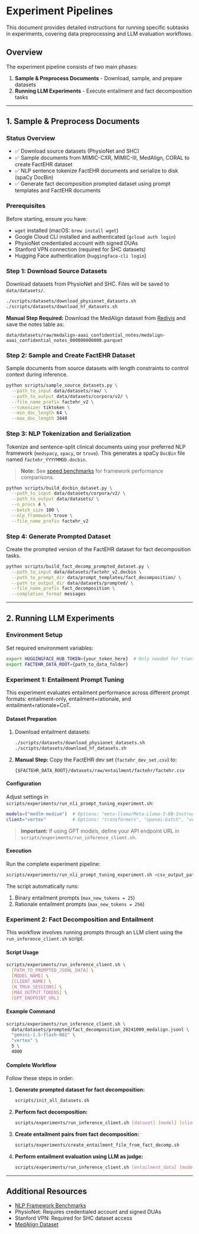 # Experiment Pipelines

This document provides detailed instructions for running specific subtasks in experiments, covering data preprocessing and LLM evaluation workflows.

## Overview

The experiment pipeline consists of two main phases:
1. **Sample & Preprocess Documents** - Download, sample, and prepare datasets
2. **Running LLM Experiments** - Execute entailment and fact decomposition tasks

---

## 1. Sample & Preprocess Documents

### Status Overview
- ✅ Download source datasets (PhysioNet and SHC)
- ✅ Sample documents from MIMIC-CXR, MIMIC-III, MedAlign, CORAL to create FactEHR dataset
- ✅ NLP sentence tokenize FactEHR documents and serialize to disk (spaCy DocBin)
- ✅ Generate fact decomposition prompted dataset using prompt templates and FactEHR documents

### Prerequisites

Before starting, ensure you have:
- `wget` installed (macOS: `brew install wget`)
- Google Cloud CLI installed and authenticated (`gcloud auth login`)
- PhysioNet credentialed account with signed DUAs
- Stanford VPN connection (required for SHC datasets)
- Hugging Face authentication (`huggingface-cli login`)

### Step 1: Download Source Datasets

Download datasets from PhysioNet and SHC. Files will be saved to `data/datasets/`.

```bash
./scripts/datasets/download_physionet_datasets.sh
./scripts/datasets/download_hf_datasets.sh
```

**Manual Step Required:** Download the MedAlign dataset from [Redivis](https://stanford.redivis.com/datasets/48nr-frxd97exb) and save the notes table as:
```
data/datasets/raw/medalign-aaai_confidential_notes/medalign-aaai_confidential_notes_000000000000.parquet
```

### Step 2: Sample and Create FactEHR Dataset

Sample documents from source datasets with length constraints to control context during inference.

```bash
python scripts/sample_source_datasets.py \
  --path_to_input data/datasets/raw/ \
  --path_to_output data/datasets/corpora/v2/ \
  --file_name_prefix factehr_v2 \
  --tokenizer tiktoken \
  --min_doc_length 64 \
  --max_doc_length 3840
```

### Step 3: NLP Tokenization and Serialization

Tokenize and sentence-split clinical documents using your preferred NLP framework (`medspacy`, `spacy`, or `trove`). This generates a spaCy `DocBin` file named `factehr_YYYYMMDD.docbin`.

> **Note:** See [speed benchmarks](docs/nlp_benchmarks.md) for framework performance comparisons.

```bash
python scripts/build_docbin_dataset.py \
  --path_to_input data/datasets/corpora/v2/ \
  --path_to_output data/datasets/ \
  --n_procs 4 \
  --batch_size 100 \
  --nlp_framework trove \
  --file_name_prefix factehr_v2
```

### Step 4: Generate Prompted Dataset

Create the prompted version of the FactEHR dataset for fact decomposition tasks.

```bash
python scripts/build_fact_decomp_prompted_dataset.py \
  --path_to_input data/datasets/factehr_v2.docbin \
  --path_to_prompt_dir data/prompt_templates/fact_decomposition/ \
  --path_to_output_dir data/datasets/prompted/ \
  --file_name_prefix fact_decomposition \
  --completion_format messages
```

---

## 2. Running LLM Experiments

### Environment Setup

Set required environment variables:

```bash
export HUGGINGFACE_HUB_TOKEN={your_token_here}  # Only needed for transformers client
export FACTEHR_DATA_ROOT={path_to_data_folder}
```

### Experiment 1: Entailment Prompt Tuning

This experiment evaluates entailment performance across different prompt formats: entailment-only, entailment+rationale, and entailment+rationale+CoT.

#### Dataset Preparation

1. Download entailment datasets:
   ```bash
   ./scripts/datasets/download_physionet_datasets.sh
   ./scripts/datasets/download_hf_datasets.sh
   ```

2. **Manual Step:** Copy the FactEHR dev set (`factehr_dev_set.csv`) to:
   ```
   {$FACTEHR_DATA_ROOT}/datasets/raw/entailment/factehr/factehr.csv
   ```

#### Configuration

Adjust settings in `scripts/experiments/run_nli_prompt_tuning_experiment.sh`:

```bash
models=("medlm-medium")  # Options: "meta-llama/Meta-Llama-3-8B-Instruct", "gemini-1.5-flash-002"
client="vertex"          # Options: "transformers", "openai-batch", "vertex-batch", "vertex"
```

> **Important:** If using GPT models, define your API endpoint URL in `scripts/experiments/run_inference_client.sh`.

#### Execution

Run the complete experiment pipeline:

```bash
scripts/experiments/run_nli_prompt_tuning_experiment.sh <csv_output_path> <final_metrics_output_path> | tee output.log
```

The script automatically runs:
1. Binary entailment prompts (`max_new_tokens = 25`)
2. Rationale entailment prompts (`max_new_tokens = 256`)

### Experiment 2: Fact Decomposition and Entailment

This workflow involves running prompts through an LLM client using the `run_inference_client.sh` script.

#### Script Usage

```bash
scripts/experiments/run_inference_client.sh \
  [PATH_TO_PROMPTED_JSONL_DATA] \
  [MODEL_NAME] \
  [CLIENT_NAME] \
  [N_TMUX_SESSIONS] \
  [MAX_OUTPUT_TOKENS] \
  [GPT_ENDPOINT_URL]
```

#### Example Command

```bash
scripts/experiments/run_inference_client.sh \
  data/datasets/prompted/fact_decomposition_20241009_medalign.jsonl \
  "gemini-1.5-flash-002" \
  "vertex" \
  5 \
  4000
```

#### Complete Workflow

Follow these steps in order:

1. **Generate prompted dataset for fact decomposition:**
   ```bash
   scripts/init_all_datasets.sh
   ```

2. **Perform fact decomposition:**
   ```bash
   scripts/experiments/run_inference_client.sh [dataset] [model] [client] [sessions] [tokens]
   ```

3. **Create entailment pairs from fact decomposition:**
   ```bash
   scripts/experiments/create_entailment_file_from_fact_decomp.sh
   ```

4. **Perform entailment evaluation using LLM as judge:**
   ```bash
   scripts/experiments/run_inference_client.sh [entailment_data] [model] [client] [sessions] [tokens]
   ```

---

## Additional Resources

- [NLP Framework Benchmarks](docs/nlp_benchmarks.md)
- PhysioNet: Requires credentialed account and signed DUAs
- Stanford VPN: Required for SHC dataset access
- [MedAlign Dataset](https://stanford.redivis.com/datasets/48nr-frxd97exb)
